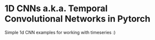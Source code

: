 # 1D CNNs a.k.a. Temporal Convolutional Networks in Pytorch
Simple 1d CNN examples for working with timeseries :)
